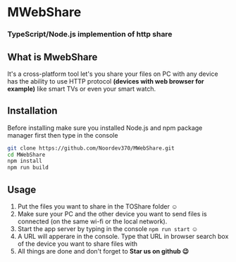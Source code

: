 # MWebShare

### TypeScript/Node.js implemention of http share

## What is MwebShare
It's a cross-platform tool let's you share your files on PC with any device has the ability to use
HTTP protocol **(devices with web browser for example)** like smart TVs or even your smart watch.

## Installation
Before installing make sure you installed Node.js and npm package manager first then type in the console
```sh
git clone https://github.com/Noordev370/MWebShare.git
cd MWebShare
npm install
npm run build
```

## Usage
1. Put the files you want to share in the TOShare folder :relaxed:
2. Make sure your PC and the other device you want to send files is connected (on the same wi-fi or the local network).
3. Start the app server by typing in the console `npm run start` :relaxed:
4. A URL will apperare in the console. Type that URL in browser search box of the device you want to share files with
5. All things are done and don't forget to **Star us on github :wink:**
